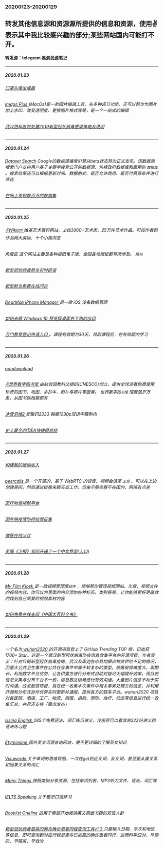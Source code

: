 ### 20200123-20200129
转发其他信息源和资源源所提供的信息和资源，使用✌表示其中我比较感兴趣的部分;某些网站国内可能打不开。
---
#### 转发源：telegram [黑洞资源笔记](https://t.me/tieliu)
---
##### 2020.01.23
###### [口罩头像生成器 ](https://h5.codefuture.top/2020-mask?from=groupmessage&isappinstalled=0&jk=93a90fd2)
###### [Image Plus ](https://apps.apple.com/cn/app/id1130206764?ign-mpt=uo%3D8&mt=12) (MacOs)是一款图片编辑工具，有多种调节功能，还可以帮你为图片加上水印、改变透明度、更换图片格式等等，是一个一站式的编辑
###### [武汉协和医院处置2019新型冠状病毒感染策略及说明 ](https://www.lanzous.com/i8tsrzc)
---
##### 2020.01.24
###### [Dataset Search ](https://datasetsearch.research.google.com/) Google的数据源搜索引擎从beta状态转为正式发布。该数据源搜索门户支持用户基于关键字搜索公开的数据源，包括政府数据库和商用的 `数据库` 。搜索结果还可以根据更新时间、数据格式、是否允许商用、是否付费等条件进行筛选
###### [在网上发现数百万的数据集 ](https://blog.google/products/search/discovering-millions-datasets-web/)
---
##### 2020.01.25
###### [✌Wikiart ](https://www.wikiart.org/) 维基艺术百科网站，上线3000+艺术家，25万件艺术作品。可按作者和作品两大类别，十个小类浏览
###### [角度区 ](http://www.jdqu.com/)这个网站主要是各种报纸电子版，全国各地报纸都有所涉及。 `期刊`
###### [新型冠状病毒肺炎实时辟谣 ](https://vp.fact.qq.com/home?ADTAG=xw-1.jz&chlid=news_news_top&devid=7cc3fdfd5ab80b44&qimei=862187033020340&uid=&shareto=wx&from=timeline&isappinstalled=0)
###### [新型肺炎免费在线问诊 ](https://promo.guahao.com/topic/pneumonia?cs=share&from=timeline&isappinstalled=0)
###### [DearMob iPhone Manager ](https://www.bitsdujour.com/software/dearmob-iphone-manager-win-mac-6795-value-free-for-limited-time/saf=525496) 是一款 iOS 设备数据管理
###### [如何去除 Windows 10 预览版桌面右下角的水印 ](https://www.appinn.com/universal-watermark-disabler/) 
###### [万门教育登记申请入口 ](https://wanmen.jinshuju.com/f/j6C7pP)。课程有效期为30天，领取课程后，在有效期内学习
---
##### 2020.01.26
###### [pandownload ](http://www.pandownload.com/)
###### [✌世界数字图书馆 ](https://www.wdl.org/zh/)由联合国教科文组织(UNESCO)创立，提供全球读者免费使用珍贵的图书、地图、手抄本、影片与照片等服务。 世界数字`图书馆` 馆藏包罗万象，从图书到档案都有
###### [冰雪奇缘2 ](https://pan.baidu.com/s/1jNa5LqxpFI40fpJht418EQ#/monoshare/%2F/%2F) 提取码2333 韩版1080p双语字幕熟肉
###### [史上最全的IDEA快捷键总结](https://telegra.ph/%E5%8F%B2%E4%B8%8A%E6%9C%80%E5%85%A8%E7%9A%84IDEA%E5%BF%AB%E6%8D%B7%E9%94%AE%E6%80%BB%E7%BB%93-01-26)
---
##### 2020.01.27
###### [构建我的被动收入 ](https://www.bmpi.dev/self/gtd-tools-i-used/)
###### [peercalls ](https://github.com/jeremija/peer-calls) 是一个开源的、基于 WebRTC 的语音、视频会话室 `工具` 。可以在上边创建房间，然后通过链接来聊天或工作。但由于服务器不在国内，网络有点差
###### [医疗物资捐献平台 ](https://onwh.51rry.com/?scene=2&clicktime=1580014245&enterid=1580014245&from=timeline&isappinstalled=0#/)
###### [国务院疫情防控线索征集 ](https://tousu.www.gov.cn/dc/index.htm)
###### [微医在线义诊 ](https://promo.guahao.com/topic/pneumonia?from=singlemessage&isappinstalled=0%3Fchb%3Dhuiyuan0123)
###### [英国《卫报》官网开通了一个中文界面(入口) ](https://www.theguardian.com/science/2020/jan/23/living-in-wuhan-coronavirus-outbreak-chinese)
---
##### 2020.01.28
###### [My Film Kiosk ](https://sharewareonsale.com/s/free-my-film-kiosk-100-discount) 是一款视频管理库`软件` ，能够帮你管理视频网站、光盘、视频文件的视频内容，你可以为里面的内容添加各种标签、类别等等，让你能够更好更高效的找到自己需要的视频素材内容
###### [如何免费在线查阅《中国大百科全书》 ](https://www.appinn.com/china-encyclopedia-online/)
---
##### 2020.01.29
###### 一个名为[ wuhan2020 ](https://github.com/wuhan2020/wuhan2020)的开源项目登上了 GitHub Trending TOP 榜，已收获 1700+ Star。这是一个武汉新型冠状病毒防疫信息收集平台的开源项目，作者表示：针对目前新型冠状病毒疫情，武汉及周边各市县均爆出物资供给不足的情况，而重大公共卫生事件在公共社会事件中属于较复杂的类型，统筹安排难度大，周期长，利用数字平台优势，让各供需方进行分布式自助对接可大幅提升效率，而目前信息采集与公布平台不一致，信息散乱很难进行有效沟通，大量图片信息不利于实时沟通。故发起该项目，旨在统一收集本次事件中相关事务处理方的信息，并利用开源和分布式协作优势实时更新并通报，提供各方的联系平台。wuhan2020 项目对各医院、酒店、工厂、物流、捐赠、捐款、预防、治疗、动态等信息进行统一收集汇总，并且还支持「需求发布」
###### [Using English ](https://www.usingenglish.com/)285个免费语法、词汇练习讲义，注册后可以看其余222份讲义和语法练习题
###### [Etymonline ](https://www.etymonline.com/)国外英文词源查询网站，便于更详细的了解英文知识
###### [Visuwords ](https://visuwords.com/)关于单词的思维导图，一次性get到近义词、反义词，甚至是从属关系和因果关系的词汇
###### [Many Things ](https://www.manythings.org/)按照类别分享资源，包括单词列表、MP3听力文件、语法、词汇等
###### [IELTS Speaking ](https://www.ieltsspeaking.co.uk/)关于雅思口语练习
###### [Booklist Oneline ](https://www.booklistonline.com/)适用于希望开始阅读英文原版书籍的双语人群
###### [新型冠状病毒感染的肺炎确诊患者同程查询工具v1.3 ](http://2019ncov.nosugartech.com/search.html)只要输入日期、车次和地区等信息，即可查询到对应行程是否与已披露的确诊患者同行，进而科学应对，早预防、早隔离、早救治
